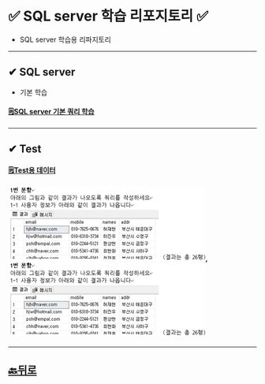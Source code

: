 # ✅ SQL server 학습 리포지토리 ✅
* SQL server 학습용 리파지토리
___ 

## ✔ SQL server 
* 기본 학습
#### [🗒SQL server 기본 쿼리 학습]()

___
## ✔ Test 
#### [🗒Test용 데이터](https://github.com/JaehyeonHeo/StudySqlServer/tree/main/Test%EC%9A%A9%20%EB%8D%B0%EC%9D%B4%ED%84%B0%EB%B2%A0%EC%9D%B4%EC%8A%A4_bookRentalShop)
#### ![문항 1](https://github.com/JaehyeonHeo/StudySqlServer/blob/main/1-1.png?raw=true "1-1"), ![문항 1](https://github.com/JaehyeonHeo/StudySqlServer/blob/main/1-1.png?raw=true "1-1")


________

## [🔙뒤로](https://github.com/JaehyeonHeo?tab=repositories)
